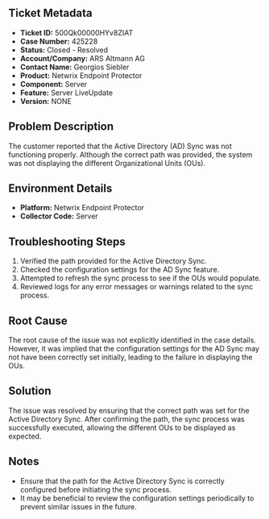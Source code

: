 ## Ticket Metadata
- **Ticket ID:** 500Qk00000HYv8ZIAT
- **Case Number:** 425228
- **Status:** Closed - Resolved
- **Account/Company:** ARS Altmann AG
- **Contact Name:** Georgios Siebler
- **Product:** Netwrix Endpoint Protector
- **Component:** Server
- **Feature:** Server LiveUpdate
- **Version:** NONE

## Problem Description
The customer reported that the Active Directory (AD) Sync was not functioning properly. Although the correct path was provided, the system was not displaying the different Organizational Units (OUs).

## Environment Details
- **Platform:** Netwrix Endpoint Protector
- **Collector Code:** Server

## Troubleshooting Steps
1. Verified the path provided for the Active Directory Sync.
2. Checked the configuration settings for the AD Sync feature.
3. Attempted to refresh the sync process to see if the OUs would populate.
4. Reviewed logs for any error messages or warnings related to the sync process.

## Root Cause
The root cause of the issue was not explicitly identified in the case details. However, it was implied that the configuration settings for the AD Sync may not have been correctly set initially, leading to the failure in displaying the OUs.

## Solution
The issue was resolved by ensuring that the correct path was set for the Active Directory Sync. After confirming the path, the sync process was successfully executed, allowing the different OUs to be displayed as expected.

## Notes
- Ensure that the path for the Active Directory Sync is correctly configured before initiating the sync process.
- It may be beneficial to review the configuration settings periodically to prevent similar issues in the future.